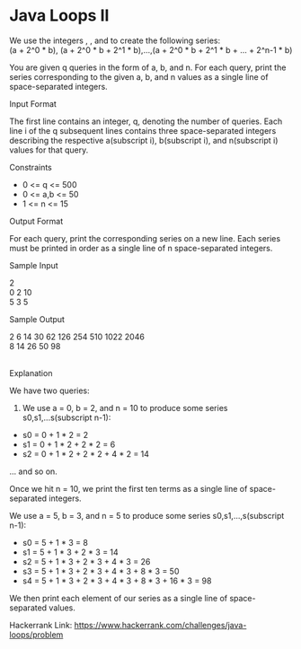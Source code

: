 # Java Loops II 

We use the integers , , and  to create the following series: <br>
(a + 2^0 * b), (a + 2^0 * b + 2^1 * b),...,(a + 2^0 * b + 2^1 * b + ... + 2^n-1 * b) <br>

You are given q queries in the form of a, b, and n. For each query, print the series corresponding to the given a, b, and n values as a single line of  space-separated integers.

Input Format

The first line contains an integer, q, denoting the number of queries.
Each line i of the q subsequent lines contains three space-separated integers describing the respective a(subscript i), b(subscript i), and n(subscript i) values for that query.

Constraints <br>
- 0 <= q <= 500 <br>
- 0 <= a,b <= 50 <br>
- 1 <= n <= 15

Output Format

For each query, print the corresponding series on a new line. Each series must be printed in order as a single line of n space-separated integers.

Sample Input

2 <br>
0 2 10 <br>
5 3 5 <br>

Sample Output <br>

2 6 14 30 62 126 254 510 1022 2046 <br>
8 14 26 50 98 <br><br>

Explanation

We have two queries:

1. We use a = 0, b = 2, and n = 10 to produce some series s0,s1,...s(subscript n-1):
- s0 = 0 + 1 * 2 = 2
- s1 = 0 + 1 * 2 + 2 * 2 = 6
- s2 = 0 + 1 * 2 + 2 * 2 + 4 * 2 = 14

... and so on.

Once we hit n = 10, we print the first ten terms as a single line of space-separated integers.

We use a = 5, b = 3, and n = 5 to produce some series s0,s1,...,s(subscript n-1):
- s0 = 5 + 1 * 3 = 8
- s1 = 5 + 1 * 3 + 2 * 3 = 14
- s2 = 5 + 1 * 3 + 2 * 3 + 4 * 3 = 26
- s3 = 5 + 1 * 3 + 2 * 3 + 4 * 3 + 8 * 3 = 50
- s4 = 5 + 1 * 3 + 2 * 3 + 4 * 3 + 8 * 3 + 16 * 3 = 98

We then print each element of our series as a single line of space-separated values. <br>

Hackerrank Link: https://www.hackerrank.com/challenges/java-loops/problem

